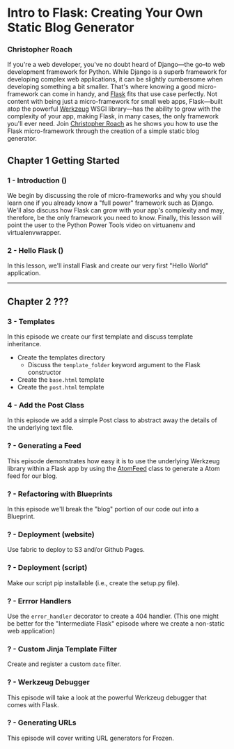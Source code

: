 # Intro to Flask: Creating Your Own Static Blog Generator
### Christopher Roach


If you're a web developer, you've no doubt heard of Django&#8212;the go–to web development framework for Python. While Django is a superb framework for developing complex web applications, it can be slightly cumbersome when developing something a bit smaller. That's where knowing a good micro-framework can come in handy, and [Flask][flask] fits that use case perfectly. Not content with being just a micro-framework for small web apps, Flask&#8212;built atop the powerful [Werkzeug][werkzeug] WSGI library&#8212;has the ability to grow with the complexity of your app, making Flask, in many cases, the only framework you'll ever need. Join [Christopher Roach][croach] as he shows you how to use the Flask micro-framework through the creation of a simple static blog generator.

## Chapter 1 Getting Started

### 1 - Introduction ()

We begin by discussing the role of micro-frameworks and why you should learn one if you already know a "full power" framework such as Django. We'll also discuss how Flask can grow with your app's complexity and may, therefore, be the only framework you need to know. Finally, this lesson will point the user to the Python Power Tools video on virtuanenv and virtualenvwrapper.

### 2 - Hello Flask ()

In this lesson, we'll install Flask and create our very first "Hello World" application.


---

## Chapter 2 ???

### 3 - Templates

In this episode we create our first template and discuss template inheritance.

- Create the templates directory
  - Discuss the `template_folder` keyword argument to the Flask constructor
- Create the `base.html` template
- Create the `post.html` template

### 4 - Add the Post Class

In this episode we add a simple Post class to abstract away the details of the underlying text file.


### ? - Generating a Feed

This episode demonstrates how easy it is to use the underlying Werkzeug library within a Flask app by using the [AtomFeed][atom] class to generate a Atom feed for our blog.

### ? - Refactoring with Blueprints

In this episode we'll break the "blog" portion of our code out into a Blueprint.

### ? - Deployment (website)

Use fabric to deploy to S3 and/or Github Pages.

### ? - Deployment (script)

Make our script pip installable (i.e., create the setup.py file).

### ? - Errror Handlers

Use the `error_handler` decorator to create a 404 handler. (This one might be better for the "Intermediate Flask" episode where we create a non-static web application)

### ? - Custom Jinja Template Filter

Create and register a custom `date` filter.

### ? - Werkzeug Debugger

This episode will take a look at the powerful Werkzeug debugger that comes with Flask.

### ? - Generating URLs

This episode will cover writing URL generators for Frozen.

[flask]: http://flask.pocoo.org
[werkzeug]: http://werkzeug.pocoo.org
[croach]: http://christopherroach.com
[atom]: http://werkzeug.pocoo.org/docs/contrib/atom/
